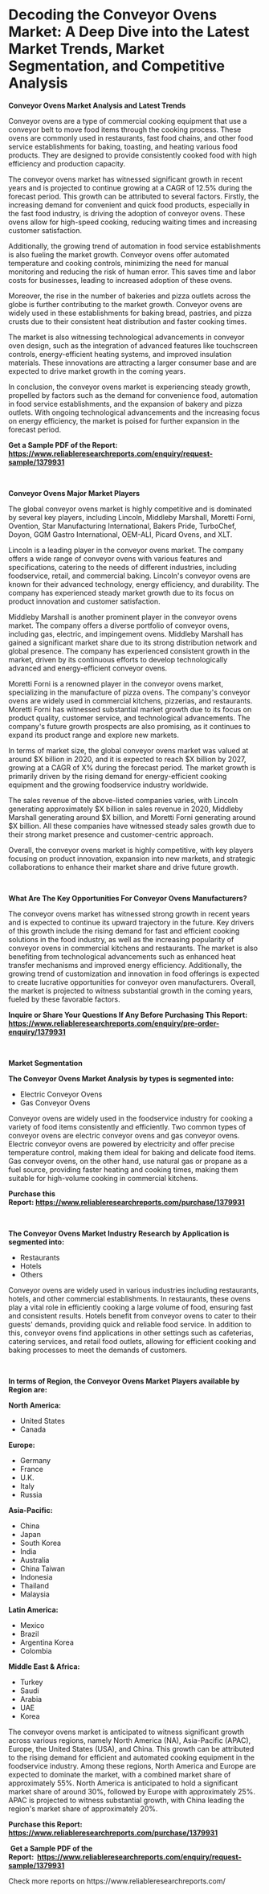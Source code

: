 <p><h1>Decoding the Conveyor Ovens Market: A Deep Dive into the Latest Market Trends, Market Segmentation, and Competitive Analysis</h1></p><p><strong>Conveyor Ovens Market Analysis and Latest Trends</strong></p>
<p><p>Conveyor ovens are a type of commercial cooking equipment that use a conveyor belt to move food items through the cooking process. These ovens are commonly used in restaurants, fast food chains, and other food service establishments for baking, toasting, and heating various food products. They are designed to provide consistently cooked food with high efficiency and production capacity.</p><p>The conveyor ovens market has witnessed significant growth in recent years and is projected to continue growing at a CAGR of 12.5% during the forecast period. This growth can be attributed to several factors. Firstly, the increasing demand for convenient and quick food products, especially in the fast food industry, is driving the adoption of conveyor ovens. These ovens allow for high-speed cooking, reducing waiting times and increasing customer satisfaction.</p><p>Additionally, the growing trend of automation in food service establishments is also fueling the market growth. Conveyor ovens offer automated temperature and cooking controls, minimizing the need for manual monitoring and reducing the risk of human error. This saves time and labor costs for businesses, leading to increased adoption of these ovens.</p><p>Moreover, the rise in the number of bakeries and pizza outlets across the globe is further contributing to the market growth. Conveyor ovens are widely used in these establishments for baking bread, pastries, and pizza crusts due to their consistent heat distribution and faster cooking times.</p><p>The market is also witnessing technological advancements in conveyor oven design, such as the integration of advanced features like touchscreen controls, energy-efficient heating systems, and improved insulation materials. These innovations are attracting a larger consumer base and are expected to drive market growth in the coming years.</p><p>In conclusion, the conveyor ovens market is experiencing steady growth, propelled by factors such as the demand for convenience food, automation in food service establishments, and the expansion of bakery and pizza outlets. With ongoing technological advancements and the increasing focus on energy efficiency, the market is poised for further expansion in the forecast period.</p></p>
<p><strong>Get a Sample PDF of the Report:&nbsp; <a href="https://www.reliableresearchreports.com/enquiry/request-sample/1379931">https://www.reliableresearchreports.com/enquiry/request-sample/1379931</a></strong></p>
<p>&nbsp;</p>
<p><strong>Conveyor Ovens Major Market Players</strong></p>
<p><p>The global conveyor ovens market is highly competitive and is dominated by several key players, including Lincoln, Middleby Marshall, Moretti Forni, Ovention, Star Manufacturing International, Bakers Pride, TurboChef, Doyon, GGM Gastro International, OEM-ALI, Picard Ovens, and XLT.</p><p>Lincoln is a leading player in the conveyor ovens market. The company offers a wide range of conveyor ovens with various features and specifications, catering to the needs of different industries, including foodservice, retail, and commercial baking. Lincoln's conveyor ovens are known for their advanced technology, energy efficiency, and durability. The company has experienced steady market growth due to its focus on product innovation and customer satisfaction.</p><p>Middleby Marshall is another prominent player in the conveyor ovens market. The company offers a diverse portfolio of conveyor ovens, including gas, electric, and impingement ovens. Middleby Marshall has gained a significant market share due to its strong distribution network and global presence. The company has experienced consistent growth in the market, driven by its continuous efforts to develop technologically advanced and energy-efficient conveyor ovens.</p><p>Moretti Forni is a renowned player in the conveyor ovens market, specializing in the manufacture of pizza ovens. The company's conveyor ovens are widely used in commercial kitchens, pizzerias, and restaurants. Moretti Forni has witnessed substantial market growth due to its focus on product quality, customer service, and technological advancements. The company's future growth prospects are also promising, as it continues to expand its product range and explore new markets.</p><p>In terms of market size, the global conveyor ovens market was valued at around $X billion in 2020, and it is expected to reach $X billion by 2027, growing at a CAGR of X% during the forecast period. The market growth is primarily driven by the rising demand for energy-efficient cooking equipment and the growing foodservice industry worldwide.</p><p>The sales revenue of the above-listed companies varies, with Lincoln generating approximately $X billion in sales revenue in 2020, Middleby Marshall generating around $X billion, and Moretti Forni generating around $X billion. All these companies have witnessed steady sales growth due to their strong market presence and customer-centric approach.</p><p>Overall, the conveyor ovens market is highly competitive, with key players focusing on product innovation, expansion into new markets, and strategic collaborations to enhance their market share and drive future growth.</p></p>
<p>&nbsp;</p>
<p><strong>What Are The Key Opportunities For Conveyor Ovens Manufacturers?</strong></p>
<p><p>The conveyor ovens market has witnessed strong growth in recent years and is expected to continue its upward trajectory in the future. Key drivers of this growth include the rising demand for fast and efficient cooking solutions in the food industry, as well as the increasing popularity of conveyor ovens in commercial kitchens and restaurants. The market is also benefiting from technological advancements such as enhanced heat transfer mechanisms and improved energy efficiency. Additionally, the growing trend of customization and innovation in food offerings is expected to create lucrative opportunities for conveyor oven manufacturers. Overall, the market is projected to witness substantial growth in the coming years, fueled by these favorable factors.</p></p>
<p><strong>Inquire or Share Your Questions If Any Before Purchasing This Report: <a href="https://www.reliableresearchreports.com/enquiry/pre-order-enquiry/1379931">https://www.reliableresearchreports.com/enquiry/pre-order-enquiry/1379931</a></strong></p>
<p>&nbsp;</p>
<p><strong>Market Segmentation</strong></p>
<p><strong>The Conveyor Ovens Market Analysis by types is segmented into:</strong></p>
<p><ul><li>Electric Conveyor Ovens</li><li>Gas Conveyor Ovens</li></ul></p>
<p><p>Conveyor ovens are widely used in the foodservice industry for cooking a variety of food items consistently and efficiently. Two common types of conveyor ovens are electric conveyor ovens and gas conveyor ovens. Electric conveyor ovens are powered by electricity and offer precise temperature control, making them ideal for baking and delicate food items. Gas conveyor ovens, on the other hand, use natural gas or propane as a fuel source, providing faster heating and cooking times, making them suitable for high-volume cooking in commercial kitchens.</p></p>
<p><strong>Purchase this Report:&nbsp;<a href="https://www.reliableresearchreports.com/purchase/1379931">https://www.reliableresearchreports.com/purchase/1379931</a></strong></p>
<p>&nbsp;</p>
<p><strong>The Conveyor Ovens Market Industry Research by Application is segmented into:</strong></p>
<p><ul><li>Restaurants</li><li>Hotels</li><li>Others</li></ul></p>
<p><p>Conveyor ovens are widely used in various industries including restaurants, hotels, and other commercial establishments. In restaurants, these ovens play a vital role in efficiently cooking a large volume of food, ensuring fast and consistent results. Hotels benefit from conveyor ovens to cater to their guests' demands, providing quick and reliable food service. In addition to this, conveyor ovens find applications in other settings such as cafeterias, catering services, and retail food outlets, allowing for efficient cooking and baking processes to meet the demands of customers.</p></p>
<p>&nbsp;</p>
<p><strong>In terms of Region, the Conveyor Ovens Market Players available by Region are:</strong></p>
<p>
    <p> <strong> North America: </strong>
        <ul>
            <li>United States</li>
            <li>Canada</li>
        </ul>
        </p> 
    <p> <strong> Europe: </strong>
        <ul>
            <li>Germany</li>
            <li>France</li>
            <li>U.K.</li>
            <li>Italy</li>
            <li>Russia</li>
        </ul>
        </p> 
    <p> <strong> Asia-Pacific: </strong>
        <ul>
            <li>China</li>
            <li>Japan</li>
            <li>South Korea</li>
            <li>India</li>
            <li>Australia</li>
            <li>China Taiwan</li>
            <li>Indonesia</li>
            <li>Thailand</li>
            <li>Malaysia</li>
        </ul>
        </p> 
    <p> <strong> Latin America: </strong>
        <ul>
            <li>Mexico</li>
            <li>Brazil</li>
            <li>Argentina Korea</li>
            <li>Colombia</li>
        </ul>
        </p> 
    <p> <strong> Middle East & Africa: </strong>
        <ul>
            <li>Turkey</li>
            <li>Saudi</li>
            <li>Arabia</li>
            <li>UAE</li>
            <li>Korea</li>
        </ul>
    </p>
    </p>
<p><p>The conveyor ovens market is anticipated to witness significant growth across various regions, namely North America (NA), Asia-Pacific (APAC), Europe, the United States (USA), and China. This growth can be attributed to the rising demand for efficient and automated cooking equipment in the foodservice industry. Among these regions, North America and Europe are expected to dominate the market, with a combined market share of approximately 55%. North America is anticipated to hold a significant market share of around 30%, followed by Europe with approximately 25%. APAC is projected to witness substantial growth, with China leading the region's market share of approximately 20%.</p></p>
<p><strong>Purchase this Report: <a href="https://www.reliableresearchreports.com/purchase/1379931">https://www.reliableresearchreports.com/purchase/1379931</a></strong></p>
<p>&nbsp;<strong>Get a Sample PDF of the Report:&nbsp;&nbsp;<a href="https://www.reliableresearchreports.com/enquiry/request-sample/1379931">https://www.reliableresearchreports.com/enquiry/request-sample/1379931</a></strong></p>
<p><strong></strong></p>
<p>Check more reports on https://www.reliableresearchreports.com/</p>